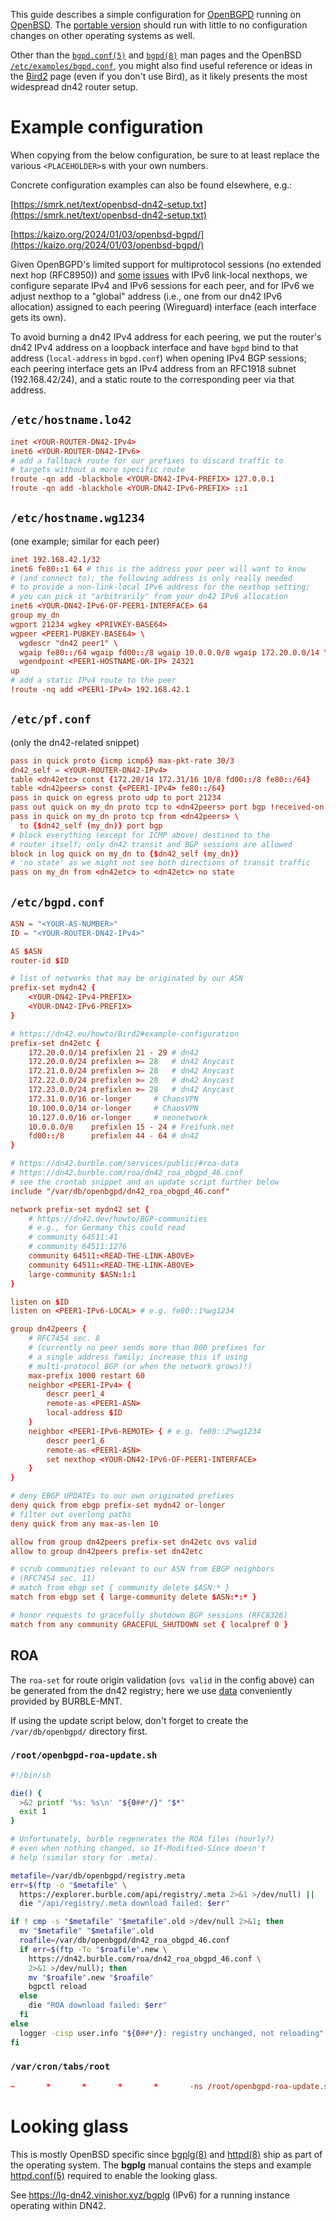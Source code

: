 This guide describes a simple configuration for [OpenBGPD](https://openbgpd.org) running on [OpenBSD](https://openbsd.org).
The [portable version](https://openbgpd.org/ftp.html) should run with little to no configuration changes on other operating systems as well.

Other than the
[`bgpd.conf(5)`](https://man.openbsd.org/bgpd.conf.5) and
[`bgpd(8)`](http://man.openbsd.org/bgpd.8) man pages and the
OpenBSD
[`/etc/examples/bgpd.conf`](http://cvsweb.openbsd.org/cgi-bin/cvsweb/~checkout~/src/etc/examples/bgpd.conf?rev=HEAD&content-type=text/plain&only_with_tag=MAIN),
you might also find useful reference or ideas in the
[Bird2](/howto/Bird2) page (even if you don't use Bird), as
it likely presents the most widespread dn42 router setup.

# Example configuration
When copying from the below configuration, be sure to at
least replace the various `<PLACEHOLDER>`s with your own
numbers.

Concrete configuration examples can also be found elsewhere,
e.g.:

[https://smrk.net/text/openbsd-dn42-setup.txt](https://smrk.net/text/openbsd-dn42-setup.txt)

[https://kaizo.org/2024/01/03/openbsd-bgpd/](https://kaizo.org/2024/01/03/openbsd-bgpd/)

Given OpenBGPD's limited support for multiprotocol sessions
(no extended next hop (RFC8950)) and
[some](https://marc.info/?l=openbgpd-users&m=159983144408845&w=2)
[issues](https://marc.info/?l=openbgpd-users&m=165605427017298&w=2)
with IPv6 link-local nexthops, we configure separate IPv4
and IPv6 sessions for each peer, and for IPv6 we adjust
nexthop to a "global" address (i.e., one from our dn42 IPv6
allocation) assigned to each peering (Wireguard) interface
(each interface gets its own).

To avoid burning a dn42 IPv4 address for each peering, we
put the router's dn42 IPv4 address on a loopback interface
and have `bgpd` bind to that address (`local-address` in
`bgpd.conf`) when opening IPv4 BGP sessions; each peering
interface gets an IPv4 address from an RFC1918 subnet
(192.168.42/24), and a static route to the corresponding
peer via that address.

## `/etc/hostname.lo42`

```conf
inet <YOUR-ROUTER-DN42-IPv4>
inet6 <YOUR-ROUTER-DN42-IPv6>
# add a fallback route for our prefixes to discard traffic to
# targets without a more specific route
!route -qn add -blackhole <YOUR-DN42-IPv4-PREFIX> 127.0.0.1
!route -qn add -blackhole <YOUR-DN42-IPv6-PREFIX> ::1
```

## `/etc/hostname.wg1234`
(one example; similar for each peer)

```conf
inet 192.168.42.1/32
inet6 fe80::1 64 # this is the address your peer will want to know
# (and connect to); the following address is only really needed
# to provide a non-link-local IPv6 address for the nexthop setting;
# you can pick it "arbitrarily" from your dn42 IPv6 allocation
inet6 <YOUR-DN42-IPv6-OF-PEER1-INTERFACE> 64
group my_dn
wgport 21234 wgkey <PRIVKEY-BASE64>
wgpeer <PEER1-PUBKEY-BASE64> \
  wgdescr "dn42 peer1" \
  wgaip fe80::/64 wgaip fd00::/8 wgaip 10.0.0.0/8 wgaip 172.20.0.0/14 \
  wgendpoint <PEER1-HOSTNAME-OR-IP> 24321
up
# add a static IPv4 route to the peer
!route -nq add <PEER1-IPv4> 192.168.42.1
```

## `/etc/pf.conf`
(only the dn42-related snippet)

```conf
pass in quick proto {icmp icmp6} max-pkt-rate 30/3
dn42_self = <YOUR-ROUTER-DN42-IPv4>
table <dn42etc> const {172.20/14 172.31/16 10/8 fd00::/8 fe80::/64}
table <dn42peers> const {<PEER1-IPv4> fe80::/64}
pass in quick on egress proto udp to port 21234
pass out quick on my_dn proto tcp to <dn42peers> port bgp !received-on any
pass in quick on my_dn proto tcp from <dn42peers> \
  to {$dn42_self (my_dn)} port bgp
# block everything (except for ICMP above) destined to the
# router itself; only dn42 transit and BGP sessions are allowed
block in log quick on my_dn to {$dn42_self (my_dn)}
# 'no state' as we might not see both directions of transit traffic
pass on my_dn from <dn42etc> to <dn42etc> no state
```

## `/etc/bgpd.conf`
```conf
ASN = "<YOUR-AS-NUMBER>"
ID = "<YOUR-ROUTER-DN42-IPv4>"

AS $ASN
router-id $ID

# list of networks that may be originated by our ASN
prefix-set mydn42 {
	<YOUR-DN42-IPv4-PREFIX>
	<YOUR-DN42-IPv6-PREFIX>
}

# https://dn42.eu/howto/Bird2#example-configuration
prefix-set dn42etc {
	172.20.0.0/14 prefixlen 21 - 29	# dn42
	172.20.0.0/24 prefixlen >= 28	# dn42 Anycast
	172.21.0.0/24 prefixlen >= 28	# dn42 Anycast
	172.22.0.0/24 prefixlen >= 28	# dn42 Anycast
	172.23.0.0/24 prefixlen >= 28	# dn42 Anycast
	172.31.0.0/16 or-longer		# ChaosVPN
	10.100.0.0/14 or-longer		# ChaosVPN
	10.127.0.0/16 or-longer		# neonetwork
	10.0.0.0/8    prefixlen 15 - 24	# Freifunk.net
	fd00::/8      prefixlen 44 - 64	# dn42
}

# https://dn42.burble.com/services/public/#roa-data
# https://dn42.burble.com/roa/dn42_roa_obgpd_46.conf
# see the crontab snippet and an update script further below
include "/var/db/openbgpd/dn42_roa_obgpd_46.conf"

network prefix-set mydn42 set {
	# https://dn42.dev/howto/BGP-communities
	# e.g., for Germany this could read
	# community 64511:41
	# community 64511:1276
	community 64511:<READ-THE-LINK-ABOVE>
	community 64511:<READ-THE-LINK-ABOVE>
	large-community $ASN:1:1
}

listen on $ID
listen on <PEER1-IPv6-LOCAL> # e.g. fe80::1%wg1234

group dn42peers {
	# RFC7454 sec. 8
	# (currently no peer sends more than 800 prefixes for
	# a single address family; increase this if using
	# multi-protocol BGP (or when the network grows)!)
	max-prefix 1000 restart 60
	neighbor <PEER1-IPv4> {
		descr peer1_4
		remote-as <PEER1-ASN>
		local-address $ID
	}
	neighbor <PEER1-IPv6-REMOTE> { # e.g. fe80::2%wg1234
		descr peer1_6
		remote-as <PEER1-ASN>
		set nexthop <YOUR-DN42-IPv6-OF-PEER1-INTERFACE>
	}
}

# deny EBGP UPDATEs to our own originated prefixes
deny quick from ebgp prefix-set mydn42 or-longer
# filter out overlong paths
deny quick from any max-as-len 10

allow from group dn42peers prefix-set dn42etc ovs valid
allow to group dn42peers prefix-set dn42etc

# scrub communities relevant to our ASN from EBGP neighbors
# (RFC7454 sec. 11)
# match from ebgp set { community delete $ASN:* }
match from ebgp set { large-community delete $ASN:*:* }

# honor requests to gracefully shutdown BGP sessions (RFC8326)
match from any community GRACEFUL_SHUTDOWN set { localpref 0 }
```

## ROA

The `roa-set` for route origin validation (`ovs valid` in
the config above) can be generated from the dn42 registry;
here we use
[data](https://dn42.burble.com/services/public/#roa-data)
conveniently provided by BURBLE-MNT.

If using the update script below, don't forget to create the
`/var/db/openbgpd/` directory first.

### `/root/openbgpd-roa-update.sh`
```sh
#!/bin/sh

die() {
  >&2 printf '%s: %s\n' "${0##*/}" "$*"
  exit 1
}

# Unfortunately, burble regenerates the ROA files (hourly?)
# even when nothing changed, so If-Modified-Since doesn't
# help (similar story for .meta).

metafile=/var/db/openbgpd/registry.meta
err=$(ftp -o "$metafile" \
  https://explorer.burble.com/api/registry/.meta 2>&1 >/dev/null) ||
  die "/api/registry/.meta download failed: $err"

if ! cmp -s "$metafile" "$metafile".old >/dev/null 2>&1; then
  mv "$metafile" "$metafile".old
  roafile=/var/db/openbgpd/dn42_roa_obgpd_46.conf
  if err=$(ftp -To "$roafile".new \
    https://dn42.burble.com/roa/dn42_roa_obgpd_46.conf \
    2>&1 >/dev/null); then
    mv "$roafile".new "$roafile"
    bgpctl reload
  else
    die "ROA download failed: $err"
  fi
else
  logger -cisp user.info "${0##*/}: registry unchanged, not reloading"
fi
```

### `/var/cron/tabs/root`
```conf
~       *       *       *       *       -ns /root/openbgpd-roa-update.sh
```

# Looking glass
This is mostly OpenBSD specific since [bgplg(8)](http://man.openbsd.org/bgplg.8) and [httpd(8)](http://man.openbsd.org/httpd.8) ship as part of the operating system.
The **bgplg** manual contains the steps and example [httpd.conf(5)](http://man.openbsd.org/httpd.conf.5) required to enable the looking glass.

See <https://lg-dn42.vinishor.xyz/bgplg> (IPv6) for a
running instance operating within DN42.
